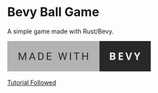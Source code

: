 # Bevy Ball Game
A simple game made with Rust/Bevy.

[![bevyengine](repo_stuff/made-with-bevy.svg)](https://bevyengine.org/)


[Tutorial Followed](https://www.youtube.com/playlist?list=PLVnntJRoP85JHGX7rGDu6LaF3fmDDbqyd)